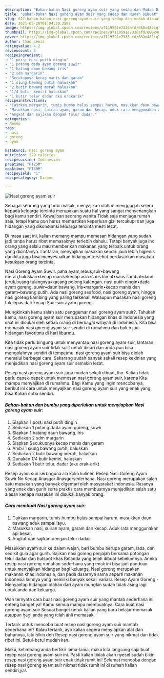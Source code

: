```yaml
---
description: "Bahan-bahan Nasi goreng ayam suir yang sedap dan Mudah Dibuat"
title: "Bahan-bahan Nasi goreng ayam suir yang sedap dan Mudah Dibuat"
slug: 627-bahan-bahan-nasi-goreng-ayam-suir-yang-sedap-dan-mudah-dibuat
date: 2021-05-20T01:04:30.258Z
image: https://img-global.cpcdn.com/recipes/a7119591e7336afd/680x482cq70/nasi-goreng-ayam-suir-foto-resep-utama.jpg
thumbnail: https://img-global.cpcdn.com/recipes/a7119591e7336afd/680x482cq70/nasi-goreng-ayam-suir-foto-resep-utama.jpg
cover: https://img-global.cpcdn.com/recipes/a7119591e7336afd/680x482cq70/nasi-goreng-ayam-suir-foto-resep-utama.jpg
author: Chad Lewis
ratingvalue: 4.2
reviewcount: 3
recipeingredient:
- "1 porsi nasi putih dingin"
- "1 potong dada ayam goreng suwir"
- "1 batang daun bawang iris"
- "2 sdm margarin"
- "Secukupnya kecap manis dan garam"
- "1 siung bawang putih haluskan"
- "2 butir bawang merah haluskan"
- "1/4 butir kemiri haluskan"
- "1 butir telur dadar aku orakarik"
recipeinstructions:
- "Cairkan margarin, tumis bumbu halus sampai harum, masukkan daun bawang aduk sampai layu."
- "Masukkan nasi, suiran ayam, garam dan kecap. Aduk rata menggunakan api besar."
- "Angkat dan sajikan dengan telur dadar."
categories:
- Resep
tags:
- nasi
- goreng
- ayam

katakunci: nasi goreng ayam 
nutrition: 229 calories
recipecuisine: Indonesian
preptime: "PT25M"
cooktime: "PT39M"
recipeyield: "1"
recipecategory: Dinner

---
```



![Nasi goreng ayam suir](https://img-global.cpcdn.com/recipes/a7119591e7336afd/680x482cq70/nasi-goreng-ayam-suir-foto-resep-utama.jpg)

Sebagai seorang yang hobi masak, menyajikan olahan menggugah selera kepada keluarga tercinta merupakan suatu hal yang sangat menyenangkan bagi kamu sendiri. Kewajiban seorang  wanita Tidak saja menjaga rumah saja, tetapi kamu pun harus memastikan keperluan gizi tercukupi dan juga hidangan yang dikonsumsi keluarga tercinta mesti lezat.

Di masa  saat ini, kalian memang mampu memesan hidangan yang sudah jadi tanpa harus ribet memasaknya terlebih dahulu. Tetapi banyak juga lho orang yang selalu mau memberikan makanan yang terbaik untuk orang yang dicintainya. Lantaran, menyajikan masakan sendiri jauh lebih higienis dan kita juga bisa menyesuaikan hidangan tersebut berdasarkan masakan kesukaan orang tercinta. 

Nasi Goreng Ayam Suwir. paha ayam,rebus,suir•bawang merah,haluskan•kecap manis•kecap asin•saus tomat•saus sambal•daun jeruk,buang tulangnya•kacang polong kalengan. nasi putih dingin•dada ayam goreng, suwir•daun bawang, iris•margarin•kecap manis dan garam•bawang putih. Ada nasi goreng seafood, nasi goreng ayam, hingga nasi goreng kambing yang paling terkenal. Walaupun masakan nasi goreng tak lepas dari kecap Suir-suir ayam goreng.

Mungkinkah kamu salah satu penggemar nasi goreng ayam suir?. Tahukah kamu, nasi goreng ayam suir merupakan hidangan khas di Indonesia yang saat ini disukai oleh setiap orang di berbagai wilayah di Indonesia. Kita bisa memasak nasi goreng ayam suir sendiri di rumahmu dan boleh jadi hidangan favoritmu di hari liburmu.

Kita tidak perlu bingung untuk menyantap nasi goreng ayam suir, lantaran nasi goreng ayam suir tidak sulit untuk dicari dan anda pun bisa mengolahnya sendiri di tempatmu. nasi goreng ayam suir bisa diolah memalui berbagai cara. Sekarang sudah banyak sekali resep kekinian yang menjadikan nasi goreng ayam suir semakin lezat.

Resep nasi goreng ayam suir juga mudah sekali dibuat, lho. Kalian tidak perlu capek-capek untuk memesan nasi goreng ayam suir, karena Kita mampu menyajikan di rumahmu. Bagi Kamu yang ingin mencobanya, berikut ini cara untuk menyajikan nasi goreng ayam suir yang enak yang bisa Kalian coba sendiri.

<!--inarticleads1-->

##### Bahan-bahan dan bumbu yang diperlukan untuk menyiapkan Nasi goreng ayam suir:

1. Siapkan 1 porsi nasi putih dingin
1. Sediakan 1 potong dada ayam goreng, suwir
1. Siapkan 1 batang daun bawang, iris
1. Sediakan 2 sdm margarin
1. Siapkan Secukupnya kecap manis dan garam
1. Ambil 1 siung bawang putih, haluskan
1. Sediakan 2 butir bawang merah, haluskan
1. Gunakan 1/4 butir kemiri, haluskan
1. Sediakan 1 butir telur, dadar (aku orak-arik)


Resep ayam suir serbaguna ala koko kuliner. Resep Nasi Goreng Ayam Suwir No Kecap #nasgor #nasgorsederhana. Nasi goreng merupakan salah satu masakan yang banyak digemari oleh masyarakat Indonesia. Rasanya yang enak dan gurih serta praktis cara membuatnya menjadikan salah satu alasan kenapa masakan ini disukai banyak orang. 

<!--inarticleads2-->

##### Cara membuat Nasi goreng ayam suir:

1. Cairkan margarin, tumis bumbu halus sampai harum, masukkan daun bawang aduk sampai layu.
1. Masukkan nasi, suiran ayam, garam dan kecap. Aduk rata menggunakan api besar.
1. Angkat dan sajikan dengan telur dadar.


Masukkan ayam suir ke dalam wajan, beri bumbu berupa garam, lada, dan sedikit gula agar gurih. Sajikan nasi goreng penjajah bersama potongan telur dadar dan hutspot khas Belanda yang telah dibuat sebelumnya. Aneka resep nasi goreng rumahan sederhana yang enak ini bisa jadi panduan untuk menyajikan hidangan bagi keluarga. Nasi goreng merupakan makanan khas Indonesia, dan pada dasarnya sama seperti makanan Indonesia lainnya yang memiliki banyak sekali variasi. Resep Ayam Goreng - Menyantap hidangan olahan dari ayam mungkin sudah tidak asing lagi untuk anda dan keluarga. 

Wah ternyata cara buat nasi goreng ayam suir yang mantab sederhana ini enteng banget ya! Kamu semua mampu membuatnya. Cara buat nasi goreng ayam suir Sesuai banget untuk kalian yang baru belajar memasak ataupun bagi anda yang telah ahli memasak.

Tertarik untuk mencoba buat resep nasi goreng ayam suir mantab sederhana ini? Kalau tertarik, ayo kalian segera menyiapkan alat dan bahannya, lalu bikin deh Resep nasi goreng ayam suir yang nikmat dan tidak ribet ini. Betul-betul mudah kan. 

Maka, ketimbang anda berfikir lama-lama, maka kita langsung saja buat resep nasi goreng ayam suir ini. Pasti kalian tiidak akan nyesel sudah bikin resep nasi goreng ayam suir enak tidak rumit ini! Selamat mencoba dengan resep nasi goreng ayam suir nikmat tidak rumit ini di rumah kalian sendiri,ya!.


